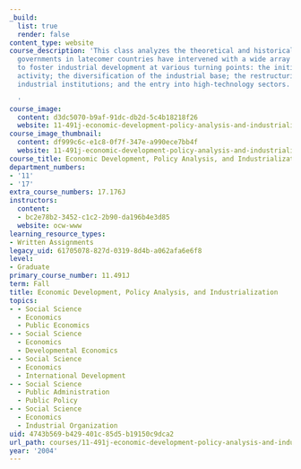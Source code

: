```yaml
---
_build:
  list: true
  render: false
content_type: website
course_description: 'This class analyzes the theoretical and historical reasons why
  governments in latecomer countries have intervened with a wide array of policies
  to foster industrial development at various turning points: the initiation of industrial
  activity; the diversification of the industrial base; the restructuring of major
  industrial institutions; and the entry into high-technology sectors.

  '
course_image:
  content: d3dc5070-b9af-91dc-db2d-5c4b18218f26
  website: 11-491j-economic-development-policy-analysis-and-industrialization-fall-2004
course_image_thumbnail:
  content: df999c6c-e1c8-0f7f-347e-a990ece7bb4f
  website: 11-491j-economic-development-policy-analysis-and-industrialization-fall-2004
course_title: Economic Development, Policy Analysis, and Industrialization
department_numbers:
- '11'
- '17'
extra_course_numbers: 17.176J
instructors:
  content:
  - bc2e78b2-3452-c1c2-2b90-da196b4e3d85
  website: ocw-www
learning_resource_types:
- Written Assignments
legacy_uid: 61705078-827d-0319-8d4b-a062afa6e6f8
level:
- Graduate
primary_course_number: 11.491J
term: Fall
title: Economic Development, Policy Analysis, and Industrialization
topics:
- - Social Science
  - Economics
  - Public Economics
- - Social Science
  - Economics
  - Developmental Economics
- - Social Science
  - Economics
  - International Development
- - Social Science
  - Public Administration
  - Public Policy
- - Social Science
  - Economics
  - Industrial Organization
uid: 4743b569-b429-401c-85d5-b19150c9dca2
url_path: courses/11-491j-economic-development-policy-analysis-and-industrialization-fall-2004
year: '2004'
---
```

